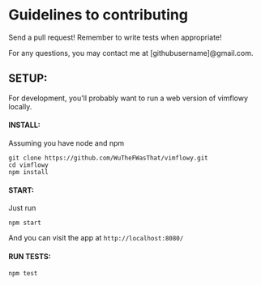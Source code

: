 # Guidelines to contributing

Send a pull request!  Remember to write tests when appropriate!

For any questions, you may contact me at [githubusername]@gmail.com.

## SETUP: ##

For development, you'll probably want to run a web version of vimflowy locally.

#### INSTALL: ####

Assuming you have node and npm

    git clone https://github.com/WuTheFWasThat/vimflowy.git
    cd vimflowy
    npm install

#### START: ####

Just run

    npm start

And you can visit the app at `http://localhost:8080/`

#### RUN TESTS: ####

    npm test

